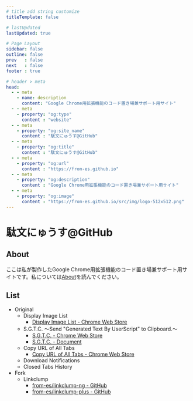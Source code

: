 ```yaml
---
# title add string customize
titleTemplate: false

# lastUpdated
lastUpdated: true

# Page Layout
sidebar: false
outline: false
prev   : false
next   : false
footer : true

# header > meta
head:
  - - meta
    - name: description
      content: "Google Chrome用拡張機能のコード置き場兼サポート用サイト"
  - - meta
    - property: "og:type"
      content : "website"
  - - meta
    - property: "og:site_name"
      content : "駄文にゅうす@GitHub"
  - - meta
    - property: "og:title"
      content : "駄文にゅうす@GitHub"
  - - meta
    - property: "og:url"
      content : "https://from-es.github.io"
  - - meta
    - property: "og:description"
      content : "Google Chrome用拡張機能のコード置き場兼サポート用サイト"
  - - meta
    - property: "og:image"
      content : "https://from-es.github.io/src/img/logo-512x512.png"
---
```




# 駄文にゅうす@GitHub

## About

ここは私が製作したGoogle Chrome用拡張機能のコード置き場兼サポート用サイトです。私については[About](/about.html "About")を読んでください。


## List

- Original
	- Display Image List
		- [Display Image List - Chrome Web Store](https://chromewebstore.google.com/detail/display-image-list/mjanofnaeoiipkoeajefmfpgcnlgiflc "https://chromewebstore.google.com/detail/display-image-list/mjanofnaeoiipkoeajefmfpgcnlgiflc")
	- S.G.T.C. ～Send "Generated Text By UserScript" to Clipboard.～
		- [S.G.T.C. - Chrome Web Store](https://chromewebstore.google.com/detail/sgtc/gljkfiofalgeofkhcpeiiadljmnbjphd "https://chromewebstore.google.com/detail/sgtc/gljkfiofalgeofkhcpeiiadljmnbjphd")
		- [S.G.T.C. - Document](./chrome-extension/send-generated-text-by-userscript-to-clipboard/ "https://from-es.github.io/chrome-extension/send-generated-text-by-userscript-to-clipboard/")
	- Copy URL of All Tabs
		- [Copy URL of All Tabs - Chrome Web Store](https://chromewebstore.google.com/detail/copy-url-of-all-tabs/glhbfaabeopieaeoojdlaboihfbdjhbm "https://chromewebstore.google.com/detail/copy-url-of-all-tabs/glhbfaabeopieaeoojdlaboihfbdjhb")
	- Download Notifications
	- Closed Tabs History
- Fork
	- Linkclump
		- [from-es/linkclump-ng - GitHub](https://github.com/from-es/linkclump-ng "https://github.com/from-es/linkclump-ng")
		- [from-es/linkclump-plus - GitHub](https://github.com/from-es/linkclump-plus "https://github.com/from-es/linkclump-plus")
